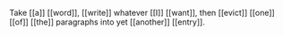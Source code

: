 Take [[a]] [[word]], [[write]] whatever [[I]] [[want]], then [[evict]] [[one]] [[of]] [[the]] paragraphs into yet [[another]] [[entry]]. 